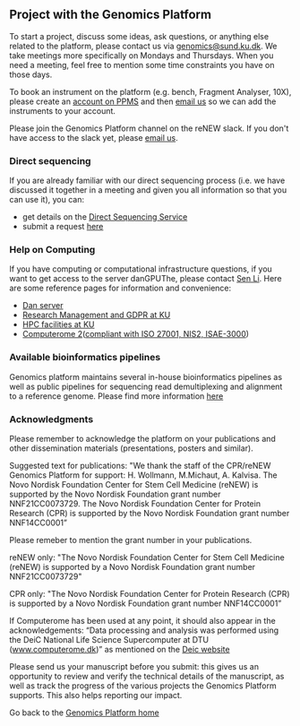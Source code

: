 ## Project with the Genomics Platform


To start a project, discuss some ideas, ask questions, or anything else related to the platform, please contact us via [genomics@sund.ku.dk](mailto:genomics@sund.ku.dk). We take meetings more specifically on Mondays and Thursdays. When you need a meeting, feel free to mention some time constraints you have on those days.

To book an instrument on the platform (e.g. bench, Fragment Analyser, 10X), please create an [account on PPMS](http://ppms.eu/ku/?Genomics) and then [email us](mailto:genomics@sund.ku.dk) so we can add the instruments to your account.

Please join the Genomics Platform channel on the reNEW slack. If you don't have access to the slack yet, please [email us](mailto:genomics@sund.ku.dk).

### Direct sequencing

If you are already familiar with our direct sequencing process (i.e. we have discussed it together in a meeting and given you all information so that you can use it), you can:

- get details on the [Direct Sequencing Service](/directsequencing/)
- submit a request [here](https://forms.office.com/e/Dgq0KkLsi3)

### Help on Computing

If you have computing or computational infrastructure questions, if you want to get access to the server danGPUThe, please contact [Sen Li](mailto:sen.li@sund.ku.dk). Here are some reference pages for information and convenience: 

- [Dan server](https://sgn102.pages.ku.dk/a-not-long-tour-of-dan-system/)
- [Research Management and GDPR at KU](https://kunet.ku.dk/work-areas/research/data/Pages/default.aspx)
- [HPC facilities at KU](https://kunet.ku.dk/work-areas/research/data/data-collection-processing-analysis/high-performance-computing-facilities/Pages/default.aspx)
- [Computerome 2](https://kunet.ku.dk/work-areas/research/Research%20Infrastructure/research-it/computerome-2.0/Pages/default.aspx)([compliant with ISO 27001, NIS2, ISAE-3000](https://computerome.dk/transparency))

### Available bioinformatics pipelines

Genomics platform maintains several in-house bioinformatics pipelines as well as public pipelines for sequencing read demultiplexing and alignment to a reference genome. Please find more information [here](/pipeline_overview/)

### Acknowledgments

Please remember to acknowledge the platform on your publications and other dissemination materials (presentations, posters and similar).

Suggested text for publications:
"We thank the staff of the CPR/reNEW Genomics Platform for support: H. Wollmann, M.Michaut, A. Kalvisa. The Novo Nordisk Foundation Center for Stem Cell Medicine (reNEW) is supported by the Novo Nordisk Foundation grant number NNF21CC0073729. The Novo Nordisk Foundation Center for Protein Research (CPR) is supported by the Novo Nordisk Foundation grant number NNF14CC0001”

Please remeber to mention the grant number in your publications. 

reNEW only: 
"The Novo Nordisk Foundation Center for Stem Cell Medicine (reNEW) is supported by a Novo Nordisk Foundation grant number NNF21CC0073729" 

CPR only: 
"The Novo Nordisk Foundation Center for Protein Research (CPR) is supported by a Novo Nordisk Foundation grant number NNF14CC0001”

If Computerome has been used at any point, it should also appear in the acknowledgements: 
“Data processing and analysis was performed using the DeiC National Life Science Supercomputer at DTU (www.computerome.dk)” as mentioned on the [Deic website]( https://vidensportal.deic.dk/en/publications/acknowledgements)

Please send us your manuscript before you submit: this gives us an opportunity to review and verify the technical details of the manuscript, as well as track the progress of the various projects the Genomics Platform supports. This also helps reporting our impact. 

Go back to the [Genomics Platform home](https://sundgenomics.github.io)

